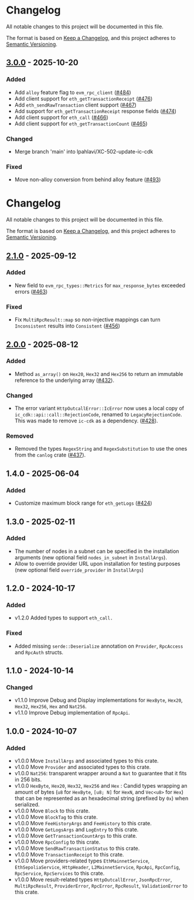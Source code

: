 # Changelog

All notable changes to this project will be documented in this file.

The format is based on [Keep a Changelog](https://keepachangelog.com/en/1.1.0/),
and this project adheres to [Semantic Versioning](https://semver.org/spec/v2.0.0.html).

## [3.0.0] - 2025-10-20

### Added

- Add `alloy` feature flag to `evm_rpc_client` ([#484](https://github.com/dfinity/evm-rpc-canister/pull/484))
- Add client support for `eth_getTransactionReceipt` ([#476](https://github.com/dfinity/evm-rpc-canister/pull/476))
- Add `eth_sendRawTransaction` client support ([#467](https://github.com/dfinity/evm-rpc-canister/pull/467))
- Add support for `eth_getTransactionReceipt` response fields ([#474](https://github.com/dfinity/evm-rpc-canister/pull/474))
- Add client support for `eth_call` ([#466](https://github.com/dfinity/evm-rpc-canister/pull/466))
- Add client support for `eth_getTransactionCount` ([#465](https://github.com/dfinity/evm-rpc-canister/pull/465))

### Changed

- Merge branch 'main' into lpahlavi/XC-502-update-ic-cdk

### Fixed

- Move non-alloy conversion from behind alloy feature ([#493](https://github.com/dfinity/evm-rpc-canister/pull/493))

[3.0.0]: https://github.com/dfinity/sol-rpc-canister/compare/2.1.0..3.0.0

# Changelog

All notable changes to this project will be documented in this file.

The format is based on [Keep a Changelog](https://keepachangelog.com/en/1.0.0/),
and this project adheres to [Semantic Versioning](https://semver.org/spec/v2.0.0.html).

## [2.1.0] - 2025-09-12

### Added
* New field to `evm_rpc_types::Metrics` for `max_response_bytes` exceeded errors ([#463](https://github.com/dfinity/evm-rpc-canister/pull/463))

### Fixed
* Fix `MultiRpcResult::map` so non-injective mappings can turn `Inconsistent` results into `Consistent` ([#456](https://github.com/dfinity/evm-rpc-canister/pull/463))

[2.1.0]: https://github.com/dfinity/evm-rpc-canister/compare/evm_rpc_types-v2.0.0...evm_rpc_types-v2.1.0

## [2.0.0] - 2025-08-12

### Added

- Method `as_array()` on `Hex20`, `Hex32` and `Hex256` to return an immutable reference to the underlying array ([#432](https://github.com/dfinity/evm-rpc-canister/pull/432)).

### Changed

- The error variant `HttpOutcallError::IcError` now uses a local copy of `ic_cdk::api::call::RejectionCode`, renamed to `LegacyRejectionCode`. This was made to remove `ic-cdk` as a dependency. ([#428](https://github.com/dfinity/evm-rpc-canister/pull/428)).

### Removed

- Removed the types `RegexString` and `RegexSubstitution` to use the ones from the `canlog` crate ([#437](https://github.com/dfinity/evm-rpc-canister/pull/437)).

[2.0.0]: https://github.com/dfinity/evm-rpc-canister/compare/evm_rpc_types-v1.4.0...evm_rpc_types-v2.0.0

## 1.4.0 - 2025-06-04

### Added

- Customize maximum block range for `eth_getLogs` ([#424](https://github.com/dfinity/evm-rpc-canister/pull/424))

## 1.3.0 - 2025-02-11

### Added

- The number of nodes in a subnet can be specified in the installation arguments (new optional field `nodes_in_subnet` in `InstallArgs`).
- Allow to override provider URL upon installation for testing purposes (new optional field `override_provider` in `InstallArgs`)

## 1.2.0 - 2024-10-17

### Added

- v1.2.0 Added types to support `eth_call.`

### Fixed

- Added missing `serde::Deserialize` annotation on `Provider`, `RpcAccess` and `RpcAuth` structs.

## 1.1.0 - 2024-10-14

### Changed

- v1.1.0 Improve Debug and Display implementations for `HexByte`, `Hex20`, `Hex32`, `Hex256`, `Hex` and `Nat256`.
- v1.1.0 Improve Debug implementation of `RpcApi`.

## 1.0.0 - 2024-10-07

### Added

- v1.0.0 Move `InstallArgs` and associated types to this crate.
- v1.0.0 Move `Provider` and associated types to this crate.
- v1.0.0 `Nat256`: transparent wrapper around a `Nat` to guarantee that it fits in 256 bits.
- v1.0.0 `HexByte`, `Hex20`, `Hex32`, `Hex256` and `Hex` : Candid types wrapping an amount of bytes (`u8` for `HexByte`,
  `[u8; N]` for `HexN`, and `Vec<u8>` for `Hex`) that can be represented as an hexadecimal string (prefixed by `0x`)
  when serialized.
- v1.0.0 Move `Block` to this crate.
- v1.0.0 Move `BlockTag` to this crate.
- v1.0.0 Move `FeeHistoryArgs` and `FeeHistory` to this crate.
- v1.0.0 Move `GetLogsArgs` and `LogEntry` to this crate.
- v1.0.0 Move `GetTransactionCountArgs` to this crate.
- v1.0.0 Move `RpcConfig` to this crate.
- v1.0.0 Move `SendRawTransactionStatus` to this crate.
- v1.0.0 Move `TransactionReceipt` to this crate.
- v1.0.0 Move providers-related types `EthMainnetService`, `EthSepoliaService`, `HttpHeader`, `L2MainnetService`,
  `RpcApi`, `RpcConfig`, `RpcService`, `RpcServices` to this crate.
- v1.0.0 Move result-related types `HttpOutcallError`, `JsonRpcError`, `MultiRpcResult`, `ProviderError`, `RpcError`,
  `RpcResult`, `ValidationError` to this crate.
